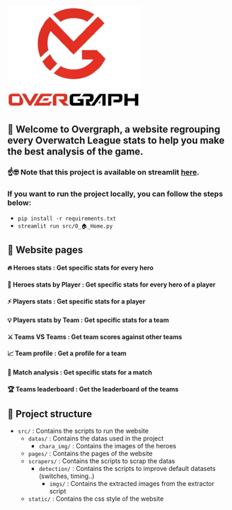 <img src="src/static/overgraph-logo-title.png" alt="Overgraph" width="300"/>


## 🫸 Welcome to Overgraph, a website regrouping every Overwatch League stats to help you make the best analysis of the game.
### ☝️🤓 Note that this project is available on streamlit [here](https://overgraph.streamlit.app/).
### If you want to run the project locally, you can follow the steps below: 
- `pip install -r requirements.txt`
- `streamlit run src/0_🏠_Home.py`

## 📖 Website pages
#### 🔥 Heroes stats : Get specific stats for every hero
#### 🏅 Heroes stats by Player : Get specific stats for every hero of a player
#### ⚡ Players stats : Get specific stats for a player
#### 💡 Players stats by Team : Get specific stats for a team
#### ⚔️ Teams VS Teams : Get team scores against other teams
#### 📈 Team profile : Get a profile for a team
#### 🤺 Match analysis : Get specific stats for a match
#### 🏆 Teams leaderboard : Get the leaderboard of the teams

## 📝 Project structure
- `src/` : Contains the scripts to run the website
  - `datas/` : Contains the datas used in the project
    - `chara_img/` : Contains the images of the heroes
  - `pages/` : Contains the pages of the website
  - `scrapers/` : Contains the scripts to scrap the datas
    - `detection/` : Contains the scripts to improve default datasets (switches, timing..)
      - `imgs/` : Contains the extracted images from the extractor script
  - `static/` : Contains the css style of the website